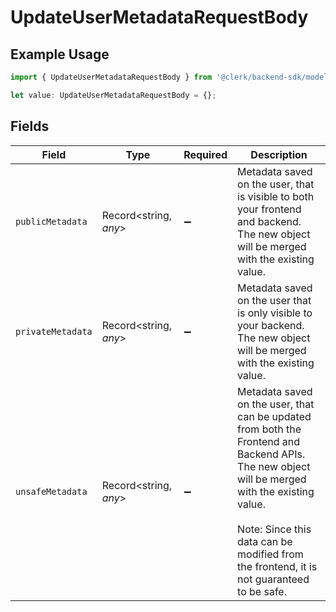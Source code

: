 # UpdateUserMetadataRequestBody

## Example Usage

```typescript
import { UpdateUserMetadataRequestBody } from '@clerk/backend-sdk/models/operations';

let value: UpdateUserMetadataRequestBody = {};
```

## Fields

| Field             | Type                  | Required           | Description                                                                                                                                                                                                                                            |
| ----------------- | --------------------- | ------------------ | ------------------------------------------------------------------------------------------------------------------------------------------------------------------------------------------------------------------------------------------------------ |
| `publicMetadata`  | Record<string, _any_> | :heavy_minus_sign: | Metadata saved on the user, that is visible to both your frontend and backend.<br/>The new object will be merged with the existing value.                                                                                                              |
| `privateMetadata` | Record<string, _any_> | :heavy_minus_sign: | Metadata saved on the user that is only visible to your backend.<br/>The new object will be merged with the existing value.                                                                                                                            |
| `unsafeMetadata`  | Record<string, _any_> | :heavy_minus_sign: | Metadata saved on the user, that can be updated from both the Frontend and Backend APIs.<br/>The new object will be merged with the existing value.<br/><br/>Note: Since this data can be modified from the frontend, it is not guaranteed to be safe. |
